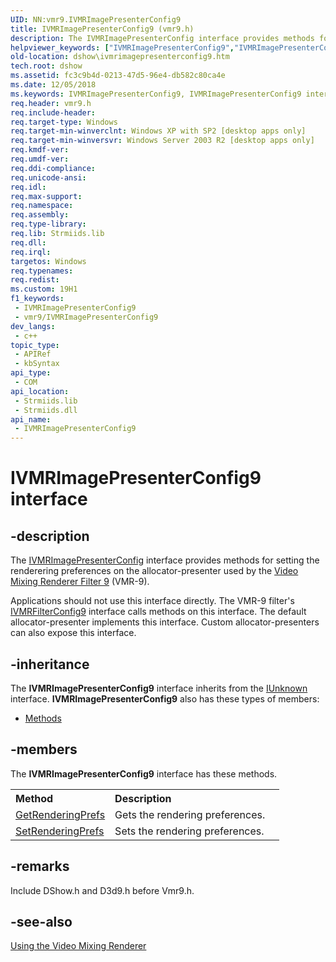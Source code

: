 ```yaml
---
UID: NN:vmr9.IVMRImagePresenterConfig9
title: IVMRImagePresenterConfig9 (vmr9.h)
description: The IVMRImagePresenterConfig interface provides methods for setting the renderering preferences on the allocator-presenter used by the Video Mixing Renderer Filter 9 (VMR-9).Applications should not use this interface directly.
helpviewer_keywords: ["IVMRImagePresenterConfig9","IVMRImagePresenterConfig9 interface [DirectShow]","IVMRImagePresenterConfig9 interface [DirectShow]","described","IVMRImagePresenterConfig9Interface","dshow.ivmrimagepresenterconfig9","vmr9/IVMRImagePresenterConfig9"]
old-location: dshow\ivmrimagepresenterconfig9.htm
tech.root: dshow
ms.assetid: fc3c9b4d-0213-47d5-96e4-db582c80ca4e
ms.date: 12/05/2018
ms.keywords: IVMRImagePresenterConfig9, IVMRImagePresenterConfig9 interface [DirectShow], IVMRImagePresenterConfig9 interface [DirectShow],described, IVMRImagePresenterConfig9Interface, dshow.ivmrimagepresenterconfig9, vmr9/IVMRImagePresenterConfig9
req.header: vmr9.h
req.include-header: 
req.target-type: Windows
req.target-min-winverclnt: Windows XP with SP2 [desktop apps only]
req.target-min-winversvr: Windows Server 2003 R2 [desktop apps only]
req.kmdf-ver: 
req.umdf-ver: 
req.ddi-compliance: 
req.unicode-ansi: 
req.idl: 
req.max-support: 
req.namespace: 
req.assembly: 
req.type-library: 
req.lib: Strmiids.lib
req.dll: 
req.irql: 
targetos: Windows
req.typenames: 
req.redist: 
ms.custom: 19H1
f1_keywords:
 - IVMRImagePresenterConfig9
 - vmr9/IVMRImagePresenterConfig9
dev_langs:
 - c++
topic_type:
 - APIRef
 - kbSyntax
api_type:
 - COM
api_location:
 - Strmiids.lib
 - Strmiids.dll
api_name:
 - IVMRImagePresenterConfig9
---
```


# IVMRImagePresenterConfig9 interface


## -description

The <a href="/windows/desktop/api/strmif/nn-strmif-ivmrimagepresenterconfig">IVMRImagePresenterConfig</a> interface provides methods for setting the renderering preferences on the allocator-presenter used by the <a href="/windows/desktop/DirectShow/video-mixing-renderer-filter-9">Video Mixing Renderer Filter 9</a> (VMR-9).

Applications should not use this interface directly. The VMR-9 filter's <a href="/previous-versions/windows/desktop/api/vmr9/nn-vmr9-ivmrfilterconfig9">IVMRFilterConfig9</a> interface calls methods on this interface. The default allocator-presenter implements this interface. Custom allocator-presenters can also expose this interface.

## -inheritance

The <b xmlns:loc="http://microsoft.com/wdcml/l10n">IVMRImagePresenterConfig9</b> interface inherits from the <a href="/windows/desktop/api/unknwn/nn-unknwn-iunknown">IUnknown</a> interface. <b>IVMRImagePresenterConfig9</b> also has these types of members:
<ul>
<li><a href="https://docs.microsoft.com/">Methods</a></li>
</ul>

## -members

The <b>IVMRImagePresenterConfig9</b> interface has these methods.
<table class="members" id="memberListMethods">
<tr>
<th align="left" width="37%">Method</th>
<th align="left" width="63%">Description</th>
</tr>
<tr data="declared;">
<td align="left" width="37%">
<a href="/windows/desktop/api/vmr9/nf-vmr9-ivmrimagepresenterconfig9-getrenderingprefs">GetRenderingPrefs</a>
</td>
<td align="left" width="63%">
Gets the rendering preferences.

</td>
</tr>
<tr data="declared;">
<td align="left" width="37%">
<a href="/windows/desktop/api/vmr9/nf-vmr9-ivmrimagepresenterconfig9-setrenderingprefs">SetRenderingPrefs</a>
</td>
<td align="left" width="63%">
Sets the rendering preferences.

</td>
</tr>
</table>

## -remarks

Include DShow.h and D3d9.h before Vmr9.h.

## -see-also

<a href="/windows/desktop/DirectShow/using-the-video-mixing-renderer">Using the Video Mixing Renderer</a>
